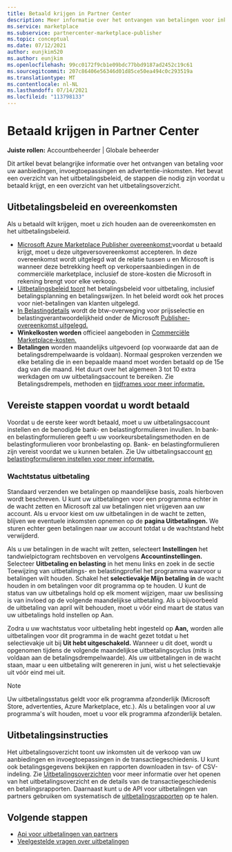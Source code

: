 ```yaml
---
title: Betaald krijgen in Partner Center
description: Meer informatie over het ontvangen van betalingen voor inkomsten als Een Microsoft-partner, zoals via aanbiedingen op de commerciële marketplace, incentive-programma's en het Cloud Solution Provider programma. Omvat uitbetalingsbeleid, uitbetalingsstatus en uitbetalingsverklaringen.
ms.service: marketplace
ms.subservice: partnercenter-marketplace-publisher
ms.topic: conceptual
ms.date: 07/12/2021
author: eunjkim520
ms.author: eunjkim
ms.openlocfilehash: 99cc0172f9cb1e09bdc77bbd9187ad2452c19c61
ms.sourcegitcommit: 207c86406e56346d01d85ce50ea494c0c293519a
ms.translationtype: MT
ms.contentlocale: nl-NL
ms.lasthandoff: 07/14/2021
ms.locfileid: "113798133"
---
```

# <a name="getting-paid-in-partner-center"></a>Betaald krijgen in Partner Center

**Juiste rollen:** Accountbeheerder | Globale beheerder

Dit artikel bevat belangrijke informatie over het ontvangen van betaling voor uw aanbiedingen, invoegtoepassingen en advertentie-inkomsten. Het bevat een overzicht van het uitbetalingsbeleid, de stappen die nodig zijn voordat u betaald krijgt, en een overzicht van het uitbetalingsoverzicht.

## <a name="payout-policies-and-agreements"></a>Uitbetalingsbeleid en overeenkomsten

Als u betaald wilt krijgen, moet u zich houden aan de overeenkomsten en het uitbetalingsbeleid.

- [Microsoft Azure Marketplace Publisher overeenkomst:](/legal/marketplace/msft-publisher-agreement)voordat u betaald krijgt, moet u deze uitgeversovereenkomst accepteren. In deze overeenkomst wordt uitgelegd wat de relatie tussen u en Microsoft is wanneer deze betrekking heeft op verkopersaanbiedingen in de commerciële marketplace, inclusief de store-kosten die Microsoft in rekening brengt voor elke verkoop.
- [Uitbetalingsbeleid toont](payout-policy-details.md) het betalingsbeleid voor uitbetaling, inclusief betalingsplanning en betalingswijzen. In het beleid wordt ook het proces voor niet-betalingen van klanten uitgelegd.
- [In Belastingdetails](tax-details-marketplace.md) wordt de btw-overweging voor prijsselectie en belastingverantwoordelijkheid onder de Microsoft [Publisher-overeenkomst uitgelegd.](/legal/marketplace/msft-publisher-agreement)
- **Winkelkosten worden** officieel aangeboden in [Commerciële Marketplace-kosten.](/azure/marketplace/marketplace-commercial-transaction-capabilities-and-considerations)
- **Betalingen** worden maandelijks uitgevoerd (op voorwaarde dat aan de betalingsdrempelwaarde is voldaan). Normaal gesproken verzenden we elke betaling die in een bepaalde maand moet worden betaald op de 15e dag van die maand. Het duurt over het algemeen 3 tot 10 extra werkdagen om uw uitbetalingsaccount te bereiken. Zie Betalingsdrempels, methoden en [tijdframes voor meer informatie.](payment-thresholds-methods-timeframes.md)

## <a name="prerequisite-steps-before-getting-paid"></a>Vereiste stappen voordat u wordt betaald

Voordat u de eerste keer wordt betaald, moet u uw uitbetalingsaccount instellen en de benodigde bank- en belastingformulieren invullen. In bank- en belastingformulieren geeft u uw voorkeursbetalingsmethoden en de belastingformulieren voor bronbelasting op. Bank- en belastingformulieren zijn vereist voordat we u kunnen betalen. Zie Uw uitbetalingsaccount [en belastingformulieren instellen voor meer informatie.](set-up-your-payout-account.md)

### <a name="payout-hold-status"></a>Wachtstatus uitbetaling

Standaard verzenden we betalingen op maandelijkse basis, zoals hierboven wordt beschreven. U kunt uw uitbetalingen voor een programma echter in de wacht zetten en Microsoft zal uw betalingen niet vrijgeven aan uw account. Als u ervoor kiest om uw uitbetalingen in de wacht te zetten, blijven we eventuele inkomsten opnemen op de **pagina Uitbetalingen.** We sturen echter geen betalingen naar uw account totdat u de wachtstand hebt verwijderd.

Als u uw betalingen in de wacht wilt zetten, selecteert **Instellingen** het tandwielpictogram rechtsboven en vervolgens **Accountinstellingen.** Selecteer **Uitbetaling en belasting** in het  menu links en zoek in de sectie Toewijzing van uitbetalings- en belastingprofiel het programma waarvoor u betalingen wilt houden. Schakel het **selectievakje Mijn betaling in** de wacht houden in om betalingen voor dit programma op te houden. U kunt de status van uw uitbetalings hold op elk moment wijzigen, maar uw beslissing is van invloed op de volgende maandelijkse uitbetaling. Als u bijvoorbeeld de uitbetaling van april wilt behouden, moet u  vóór eind maart de status van uw uitbetalings hold instellen op Aan.

Zodra u uw wachtstatus voor uitbetaling hebt ingesteld op **Aan,** worden alle uitbetalingen voor dit programma in de wacht gezet totdat u het selectievakje uit bij **Uit hebt uitgeschakeld.** Wanneer u dit doet, wordt u opgenomen tijdens de volgende maandelijkse uitbetalingscyclus (mits is voldaan aan de betalingsdrempelwaarde). Als uw uitbetalingen in de wacht staan, maar u een uitbetaling wilt genereren  in juni, wist u het selectievakje uit vóór eind mei uit.

>[!Note]
> Uw uitbetalingsstatus geldt voor elk programma afzonderlijk (Microsoft Store, advertenties, Azure Marketplace, etc.). Als u betalingen voor al uw programma's wilt houden, moet u voor elk programma afzonderlijk betalen.

## <a name="payout-statements"></a>Uitbetalingsinstructies

Het uitbetalingsoverzicht toont uw inkomsten uit de verkoop van uw aanbiedingen en invoegtoepassingen in de transactiegeschiedenis. U kunt ook betalingsgegevens bekijken en rapporten downloaden in tsv- of CSV-indeling. Zie [Uitbetalingsoverzichten](payout-statement.md) voor meer informatie over het openen van het uitbetalingsoverzicht en de details van de transactiegeschiedenis en betalingsrapporten. Daarnaast kunt u de API voor uitbetalingen van partners gebruiken om systematisch de [uitbetalingsrapporten](https://apidocs.microsoft.com/services/partnerpayouts) op te halen.

## <a name="next-steps"></a>Volgende stappen

- [Api voor uitbetalingen van partners](https://apidocs.microsoft.com/services/partnerpayouts)
- [Veelgestelde vragen over uitbetalingen](payout-faq.yml)